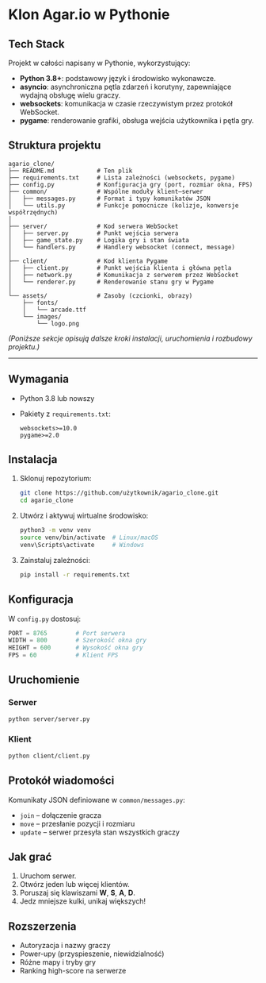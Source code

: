 # Klon Agar.io w Pythonie

## Tech Stack

Projekt w całości napisany w Pythonie, wykorzystujący:

- **Python 3.8+**: podstawowy język i środowisko wykonawcze.
- **asyncio**: asynchroniczna pętla zdarzeń i korutyny, zapewniające wydajną obsługę wielu graczy.
- **websockets**: komunikacja w czasie rzeczywistym przez protokół WebSocket.
- **pygame**: renderowanie grafiki, obsługa wejścia użytkownika i pętla gry.

## Struktura projektu

```
agario_clone/
├── README.md            # Ten plik
├── requirements.txt     # Lista zależności (websockets, pygame)
├── config.py            # Konfiguracja gry (port, rozmiar okna, FPS)
├── common/              # Wspólne moduły klient–serwer
│   ├── messages.py      # Format i typy komunikatów JSON
│   └── utils.py         # Funkcje pomocnicze (kolizje, konwersje współrzędnych)
│
├── server/              # Kod serwera WebSocket
│   ├── server.py        # Punkt wejścia serwera
│   ├── game_state.py    # Logika gry i stan świata
│   └── handlers.py      # Handlery websocket (connect, message)
│
├── client/              # Kod klienta Pygame
│   ├── client.py        # Punkt wejścia klienta i główna pętla
│   ├── network.py       # Komunikacja z serwerem przez WebSocket
│   └── renderer.py      # Renderowanie stanu gry w Pygame
│
└── assets/              # Zasoby (czcionki, obrazy)
    ├── fonts/
    │   └── arcade.ttf
    └── images/
        └── logo.png
```

_(Poniższe sekcje opisują dalsze kroki instalacji, uruchomienia i rozbudowy projektu.)_

---

## Wymagania

- Python 3.8 lub nowszy
- Pakiety z `requirements.txt`:

  ```text
  websockets>=10.0
  pygame>=2.0
  ```

## Instalacja

1. Sklonuj repozytorium:

   ```bash
   git clone https://github.com/użytkownik/agario_clone.git
   cd agario_clone
   ```

2. Utwórz i aktywuj wirtualne środowisko:

   ```bash
   python3 -m venv venv
   source venv/bin/activate  # Linux/macOS
   venv\Scripts\activate     # Windows
   ```

3. Zainstaluj zależności:

   ```bash
   pip install -r requirements.txt
   ```

## Konfiguracja

W `config.py` dostosuj:

```python
PORT = 8765        # Port serwera
WIDTH = 800        # Szerokość okna gry
HEIGHT = 600       # Wysokość okna gry
FPS = 60           # Klient FPS
```

## Uruchomienie

### Serwer

```bash
python server/server.py
```

### Klient

```bash
python client/client.py
```

## Protokół wiadomości

Komunikaty JSON definiowane w `common/messages.py`:

- `join` – dołączenie gracza
- `move` – przesłanie pozycji i rozmiaru
- `update` – serwer przesyła stan wszystkich graczy

## Jak grać

1. Uruchom serwer.
2. Otwórz jeden lub więcej klientów.
3. Poruszaj się klawiszami **W**, **S**, **A**, **D**.
4. Jedz mniejsze kulki, unikaj większych!

## Rozszerzenia

- Autoryzacja i nazwy graczy
- Power-upy (przyspieszenie, niewidzialność)
- Różne mapy i tryby gry
- Ranking high-score na serwerze
